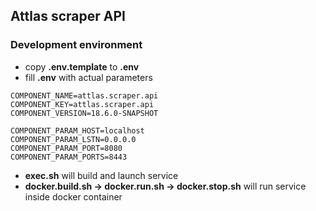 ## Attlas scraper API

### Development environment
* copy **.env.template** to **.env**
* fill **.env** with actual parameters
```
COMPONENT_NAME=attlas.scraper.api
COMPONENT_KEY=attlas.scraper.api
COMPONENT_VERSION=18.6.0-SNAPSHOT

COMPONENT_PARAM_HOST=localhost
COMPONENT_PARAM_LSTN=0.0.0.0
COMPONENT_PARAM_PORT=8080
COMPONENT_PARAM_PORTS=8443
```
* **exec.sh** will build and launch service
* **docker.build.sh -> docker.run.sh -> docker.stop.sh** will run service inside docker container

